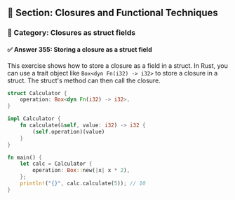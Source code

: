 ## 📘 Section: Closures and Functional Techniques  
### 🔹 Category: Closures as struct fields  
#### ✅ Answer 355: Storing a closure as a struct field

This exercise shows how to store a closure as a field in a struct. In Rust, you can use a trait object like `Box<dyn Fn(i32) -> i32>` to store a closure in a struct. The struct's method can then call the closure.

```rust
struct Calculator {
    operation: Box<dyn Fn(i32) -> i32>,
}

impl Calculator {
    fn calculate(&self, value: i32) -> i32 {
        (self.operation)(value)
    }
}

fn main() {
    let calc = Calculator {
        operation: Box::new(|x| x * 2),
    };
    println!("{}", calc.calculate(5)); // 10
}
```
